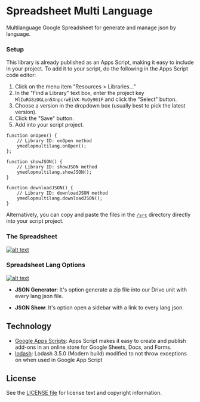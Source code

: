 Spreadsheet Multi Language
==========================

Multilanguage Google Spreadsheet for generate and manage json by language.

### Setup

This library is already published as an Apps Script, making it easy to include
in your project. To add it to your script, do the following in the Apps Script
code editor:

1. Click on the menu item "Resources > Libraries..."
2. In the "Find a Library" text box, enter the project key
   `MlIuRG8zOGLen5XnpcrwEiVK-MuOy901F` and click the "Select" button.
3. Choose a version in the dropdown box (usually best to pick the latest
   version).
4. Click the "Save" button.
5. Add into your script project.

```
function onOpen() {
  	// Library ID: onOpen method
    ymedlopmultilang.onOpen();
};

function showJSON() {
	// Library ID: showJSON method
    ymedlopmultilang.showJSON();
}

function downloadJSON() {
	// Library ID: downloadJSON method
    ymedlopmultilang.downloadJSON();
}
```

Alternatively, you can copy and paste the files in the [`/src`](src) directory
directly into your script project.

### The Spreadsheet

[![alt text][2]][1]

  [1]: https://storage.googleapis.com/ymedlop-sandbox.appspot.com/google-apps-scripts/spreadsheet-lang/lang.png
  [2]: https://storage.googleapis.com/ymedlop-sandbox.appspot.com/google-apps-scripts/spreadsheet-lang/lang.png (hover text)

### Spreadsheet Lang Options

[![alt text][4]][3]

  [3]: https://storage.googleapis.com/ymedlop-sandbox.appspot.com/google-apps-scripts/spreadsheet-lang/lang1.png
  [4]: https://storage.googleapis.com/ymedlop-sandbox.appspot.com/google-apps-scripts/spreadsheet-lang/lang1.png (hover text)

* **JSON Generator**: It's option generate a zip file into our Drive unit with every lang json file.
    
* **JSON Show**: It's option open a sidebar with a link to every lang json.

Technology
----------

* [Google Apps Scripts](https://developers.google.com/apps-script/): Apps Script makes it easy to create and publish add-ons in an online store for Google Sheets, Docs, and Forms.
* [lodash](https://gist.github.com/afiedler/261a20ac4c7e7befc40e): Lodash 3.5.0 (Modern build) modified to not throw exceptions on when used in Google App Script

License
-------

See the [LICENSE file](../LICENSE) for license text and copyright information.
